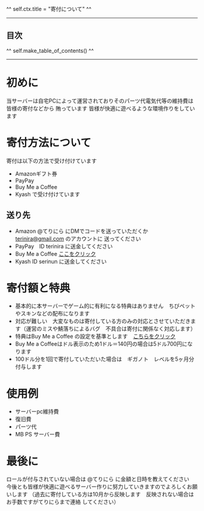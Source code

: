 ^^ self.ctx.title = "寄付について" ^^

---

## 目次

^^ self.make_table_of_contents() ^^

---

# 初めに

当サーバーは自宅PCによって運営されておりそのパーツ代電気代等の維持費は皆様の寄付などから
賄っています
皆様が快適に遊べるような環境作りをしています

# 寄付方法について

寄付は以下の方法で受け付けています

- Amazonギフト券
- PayPay
- Buy Me a Coffee
- Kyash
で受け付けています

## 送り先

- Amazon   @てりにら にDMでコードを送っていただくか　terinira@gmail.com のアカウントに
送ってください
- PayPay　ID terinira に送金してください
- Buy Me a Coffee [ここをクリック](https://www.buymeacoffee.com/terinira)
- Kyash ID serinun に送金してください

# 寄付額と特典

- 基本的に本サーバーでゲーム的に有利になる特典はありません　ちびペットやスキンなどの配布になります
- 対応が難しい　大変なものは寄付している方のみの対応とさせていただきます（運営のミスや鯖落ちによるバグ　不具合は寄付に関係なく対応します）
- 特典はBuy Me a Coffee の設定を基準とします　[こちらをクリック](https://www.buymeacoffee.com/terinira/membership)
- Buy Me a Coffeeはドル表示のため1ドル＝140円の場合は5ドル700円になります
- 100ドル分を1回で寄付していただいた場合は　ギガノト　レベルを5ヶ月分付与します

# 使用例

- サーバーpc維持費
- 復旧費
- パーツ代
- MB PS サーバー費

# 最後に

ロールが付与されていない場合は @てりにら に金額と日時を教えてください　
今後とも皆様が快適に遊べるサーバー作りに努力していきますのでよろしくお願いします
（過去に寄付している方は10月から反映します　反映されない場合はお手数ですがてりにらまで連絡
してください）